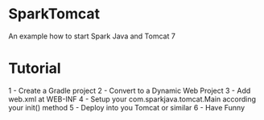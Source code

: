 SparkTomcat
===========

An example how to start Spark Java and Tomcat 7

Tutorial
===========

1 - Create a Gradle project
2 - Convert to a Dynamic Web Project
3 - Add web.xml at WEB-INF
4 - Setup your <param-value>com.sparkjava.tomcat.Main</param-value> according your init() method
5 - Deploy into you Tomcat or similar
6 - Have Funny
